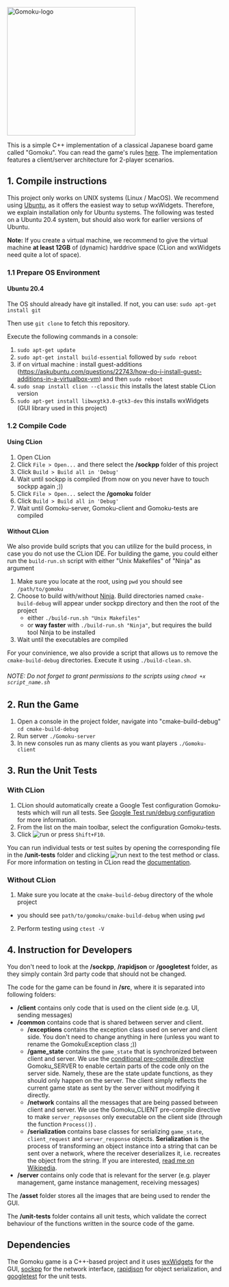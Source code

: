 <img src="./assets/gomoku_logo.png" alt="Gomoku-logo" width="300"/>


This is a simple C++ implementation of a classical Japanese board game called "Gomoku". You can read the game's rules [here](https://www.wikiwand.com/en/Gomoku). The implementation features a client/server architecture for 2-player scenarios.

## 1. Compile instructions
This project only works on UNIX systems (Linux / MacOS). We recommend using [Ubuntu](https://ubuntu.com/#download), as it offers the easiest way to setup wxWidgets. Therefore, we explain installation only for Ubuntu systems. The following was tested on a Ubuntu 20.4 system, but should also work for earlier versions of Ubuntu.

**Note:** If you create a virtual machine, we recommend to give the virtual machine **at least 12GB** of (dynamic) harddrive space (CLion and wxWidgets need quite a lot of space).

### 1.1 Prepare OS Environment

#### Ubuntu 20.4
The OS should already have git installed. If not, you can use: 
`sudo apt-get install git`

Then use  `git clone` to fetch this repository.

Execute the following commands in a console:
1. `sudo apt-get update`
2. `sudo apt-get install build-essential` followed by `sudo reboot`
3. if on virtual machine : install guest-additions (https://askubuntu.com/questions/22743/how-do-i-install-guest-additions-in-a-virtualbox-vm) and then `sudo reboot`
4. `sudo snap install clion --classic` this installs the latest stable CLion version
5. `sudo apt-get install libwxgtk3.0-gtk3-dev` this installs wxWidgets (GUI library used in this project)


### 1.2 Compile Code

#### Using CLion
1. Open CLion
2. Click `File > Open...` and there select the **/sockpp** folder of this project
3. Click `Build > Build all in 'Debug'`
4. Wait until sockpp is compiled (from now on you never have to touch sockpp again ;))
5. Click `File > Open...` select the **/gomoku** folder
6. Click `Build > Build all in 'Debug'`
7. Wait until Gomoku-server, Gomoku-client and Gomoku-tests are compiled


#### Without CLion
We also provide build scripts that you can utilize for the build process, in case you do not use the CLion IDE. For building the game, you could either run the `build-run.sh` script with either "Unix Makefiles" of "Ninja" as argument

1. Make sure you locate at the root, using `pwd` you should see `/path/to/gomoku`
2. Choose to build with/without [Ninja](https://ninja-build.org/). Build directories named `cmake-build-debug` will appear under sockpp directory and then the root of the project 
    - either `./build-run.sh "Unix Makefiles"`
    - or **way faster** with `./build-run.sh "Ninja"`, but requires the build tool Ninja to be installed
3. Wait until the executables are compiled

For your convinience, we also provide a script that allows us to remove the `cmake-build-debug` directories. Execute it using `./build-clean.sh`.


######  NOTE: Do not forget to grant permissions to the scripts using `chmod +x script_name.sh`




## 2. Run the Game
1. Open a console in the project folder, navigate into "cmake-build-debug" `cd cmake-build-debug`
2. Run server `./Gomoku-server`
3. In new consoles run as many clients as you want players `./Gomoku-client`

## 3. Run the Unit Tests

### With CLion
1. CLion should automatically create a Google Test configuration Gomoku-tests which will run all tests. See [Google Test run/debug configuration﻿](https://www.jetbrains.com/help/clion/creating-google-test-run-debug-configuration-for-test.html#gtest-config) for more information.
2. From the list on the main toolbar, select the configuration Gomoku-tests.
3. Click ![run](https://resources.jetbrains.com/help/img/idea/2021.1/artwork.studio.icons.shell.toolbar.run.svg) or press `Shift+F10`.
   
You can run individual tests or test suites by opening the corresponding file in the **/unit-tests** folder and clicking ![run](https://resources.jetbrains.com/help/img/idea/2021.1/artwork.studio.icons.shell.toolbar.run.svg) next to the test method or class. For more information on testing in CLion read the [documentation](https://www.jetbrains.com/help/clion/performing-tests.html).


### Without CLion

1. Make sure you locate at the `cmake-build-debug` directory of the whole project

- you should see `path/to/gomoku/cmake-build-debug` when using `pwd`

2. Perform testing using `ctest -V`



## 4. Instruction for Developers
You don't need to look at the **/sockpp**, **/rapidjson** or **/googletest** folder, as they simply contain 3rd party code that should not be changed.

The code for the game can be found in **/src**, where it is separated into following folders:
- **/client** contains only code that is used on the client side (e.g. UI, sending messages)
- **/common** contains code that is shared between server and client.
    - **/exceptions** contains the exception class used on server and client side. You don't need to change anything in here (unless you want to rename the GomokuException class ;))
    - **/game_state** contains the `game_state` that is synchronized between client and server. We use the [conditional pre-compile directive](https://www.cplusplus.com/doc/tutorial/preprocessor/) Gomoku_SERVER to enable certain parts of the code only on the server side. Namely, these are the state update functions, as they should only happen on the server. The client simply reflects the current game state as sent by the server without modifying it directly. 
    - **/network** contains all the messages that are being passed between client and server. We use the Gomoku_CLIENT pre-compile directive to make `server_repsonses` only executable on the client side (through the function `Process()`) .
    - **/serialization** contains base classes for serializing `game_state`, `client_request` and `server_response` objects. **Serialization** is the process of transforming an object instance into a string that can be sent over a network, where the receiver deserializes it, i.e. recreates the object from the string. If you are interested, [read me on Wikipedia](https://en.wikipedia.org/wiki/Serialization).
- **/server** contains only code that is relevant for the server (e.g. player management, game instance management, receiving messages)

The **/asset** folder stores all the images that are being used to render the GUI.

The **/unit-tests** folder contains all unit tests, which validate the correct behaviour of the functions written in the source code of the game. 


## Dependencies

The Gomoku game is a C++-based project and it uses [wxWidgets](https://www.wxwidgets.org/) for the GUI, [sockpp](https://github.com/fpagliughi/sockpp) for the network interface, [rapidjson](https://rapidjson.org/md_doc_tutorial.html) for object serialization, and [googletest](https://github.com/google/googletest) for the unit tests. 
